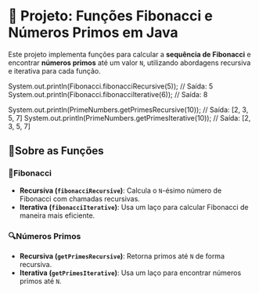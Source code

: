 # 📘 Projeto: Funções Fibonacci e Números Primos em Java
Este projeto implementa funções para calcular a **sequência de Fibonacci** e encontrar **números primos** até um valor `N`, utilizando abordagens recursiva e iterativa para cada função.

System.out.println(Fibonacci.fibonacciRecursive(5)); // Saída: 5
System.out.println(Fibonacci.fibonacciIterative(6)); // Saída: 8

System.out.println(PrimeNumbers.getPrimesRecursive(10)); // Saída: [2, 3, 5, 7]
System.out.println(PrimeNumbers.getPrimesIterative(10)); // Saída: [2, 3, 5, 7]

## 🚀Sobre as Funções

### 🔢Fibonacci
- **Recursiva (`fibonacciRecursive`)**: Calcula o `N`-ésimo número de Fibonacci com chamadas recursivas.
- **Iterativa (`fibonacciIterative`)**: Usa um laço para calcular Fibonacci de maneira mais eficiente.

### 🔍Números Primos
- **Recursiva (`getPrimesRecursive`)**: Retorna primos até `N` de forma recursiva.
- **Iterativa (`getPrimesIterative`)**: Usa um laço para encontrar números primos até `N`.
